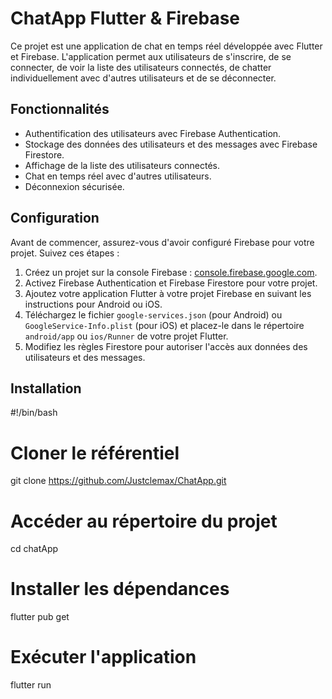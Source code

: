 
# ChatApp Flutter & Firebase

Ce projet est une application de chat en temps réel développée avec Flutter et Firebase. L'application permet aux utilisateurs de s'inscrire, de se connecter, de voir la liste des utilisateurs connectés, de chatter individuellement avec d'autres utilisateurs et de se déconnecter.

## Fonctionnalités

- Authentification des utilisateurs avec Firebase Authentication.
- Stockage des données des utilisateurs et des messages avec Firebase Firestore.
- Affichage de la liste des utilisateurs connectés.
- Chat en temps réel avec d'autres utilisateurs.
- Déconnexion sécurisée.

## Configuration

Avant de commencer, assurez-vous d'avoir configuré Firebase pour votre projet. Suivez ces étapes :

1. Créez un projet sur la console Firebase : [console.firebase.google.com](https://console.firebase.google.com/).
2. Activez Firebase Authentication et Firebase Firestore pour votre projet.
3. Ajoutez votre application Flutter à votre projet Firebase en suivant les instructions pour Android ou iOS.
4. Téléchargez le fichier `google-services.json` (pour Android) ou `GoogleService-Info.plist` (pour iOS) et placez-le dans le répertoire `android/app` ou `ios/Runner` de votre projet Flutter.
5. Modifiez les règles Firestore pour autoriser l'accès aux données des utilisateurs et des messages.

## Installation

#!/bin/bash

# Cloner le référentiel
git clone https://github.com/Justclemax/ChatApp.git

# Accéder au répertoire du projet
cd chatApp

# Installer les dépendances
flutter pub get

# Exécuter l'application
flutter run


